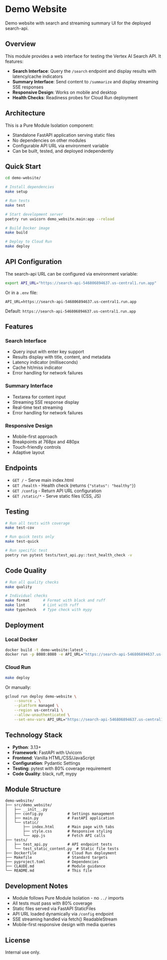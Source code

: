 # Demo Website

Demo website with search and streaming summary UI for the deployed search-api.

## Overview

This module provides a web interface for testing the Vertex AI Search API. It features:

- **Search Interface**: Query the `/search` endpoint and display results with latency/cache indicators
- **Summary Interface**: Send content to `/summarize` and display streaming SSE responses
- **Responsive Design**: Works on mobile and desktop
- **Health Checks**: Readiness probes for Cloud Run deployment

## Architecture

This is a Pure Module Isolation component:
- Standalone FastAPI application serving static files
- No dependencies on other modules
- Configurable API URL via environment variable
- Can be built, tested, and deployed independently

## Quick Start

```bash
cd demo-website/

# Install dependencies
make setup

# Run tests
make test

# Start development server
poetry run uvicorn demo_website.main:app --reload

# Build Docker image
make build

# Deploy to Cloud Run
make deploy
```

## API Configuration

The search-api URL can be configured via environment variable:

```bash
export API_URL="https://search-api-546806894637.us-central1.run.app"
```

Or in a `.env` file:

```
API_URL=https://search-api-546806894637.us-central1.run.app
```

Default: `https://search-api-546806894637.us-central1.run.app`

## Features

### Search Interface

- Query input with enter key support
- Results display with title, content, and metadata
- Latency indicator (milliseconds)
- Cache hit/miss indicator
- Error handling for network failures

### Summary Interface

- Textarea for content input
- Streaming SSE response display
- Real-time text streaming
- Error handling for network failures

### Responsive Design

- Mobile-first approach
- Breakpoints at 768px and 480px
- Touch-friendly controls
- Adaptive layout

## Endpoints

- `GET /` - Serve main index.html
- `GET /health` - Health check (returns `{"status": "healthy"}`)
- `GET /config` - Return API URL configuration
- `GET /static/*` - Serve static files (CSS, JS)

## Testing

```bash
# Run all tests with coverage
make test-cov

# Run quick tests only
make test-quick

# Run specific test
poetry run pytest tests/test_api.py::test_health_check -v
```

## Code Quality

```bash
# Run all quality checks
make quality

# Individual checks
make format      # Format with black and ruff
make lint        # Lint with ruff
make typecheck   # Type check with mypy
```

## Deployment

### Local Docker

```bash
docker build -t demo-website:latest .
docker run -p 8080:8080 -e API_URL="https://search-api-546806894637.us-central1.run.app" demo-website:latest
```

### Cloud Run

```bash
make deploy
```

Or manually:

```bash
gcloud run deploy demo-website \
    --source . \
    --platform managed \
    --region us-central1 \
    --allow-unauthenticated \
    --set-env-vars API_URL="https://search-api-546806894637.us-central1.run.app"
```

## Technology Stack

- **Python**: 3.13+
- **Framework**: FastAPI with Uvicorn
- **Frontend**: Vanilla HTML/CSS/JavaScript
- **Configuration**: Pydantic Settings
- **Testing**: pytest with 80% coverage requirement
- **Code Quality**: black, ruff, mypy

## Module Structure

```
demo-website/
├── src/demo_website/
│   ├── __init__.py
│   ├── config.py           # Settings management
│   ├── main.py             # FastAPI application
│   └── static/
│       ├── index.html      # Main page with tabs
│       ├── style.css       # Responsive styling
│       └── app.js          # Fetch API calls
├── tests/
│   ├── test_api.py         # API endpoint tests
│   └── test_static_content.py  # Static file tests
├── Dockerfile              # Cloud Run deployment
├── Makefile                # Standard targets
├── pyproject.toml          # Dependencies
├── CLAUDE.md               # Module guidance
└── README.md               # This file
```

## Development Notes

- Module follows Pure Module Isolation - no `../` imports
- All tests must pass with 80% coverage
- Static files served via FastAPI StaticFiles
- API URL loaded dynamically via `/config` endpoint
- SSE streaming handled via fetch() ReadableStream
- Mobile-first responsive design with media queries

## License

Internal use only.
